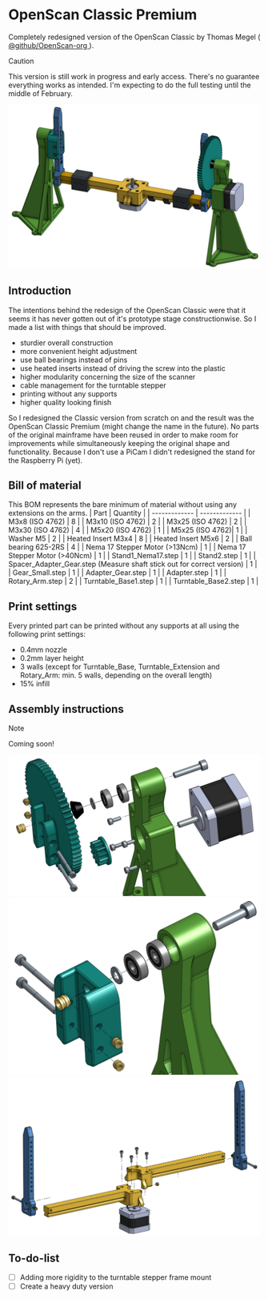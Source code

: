 # OpenScan Classic Premium
Completely redesigned version of the OpenScan Classic by Thomas Megel ([ @github/OpenScan-org ](https://github.com/OpenScan-org)).

> [!CAUTION]
> This version is still work in progress and early access. There's no guarantee everything works as intended. I'm expecting to do the full testing until the middle of February.

![OpenScan Classic Premium](/pictures/OpenScan.PNG)

## Introduction
The intentions behind the redesign of the OpenScan Classic were that it seems it has never gotten out of it's prototype stage constructionwise.
So I made a list with things that should be improved.

- sturdier overall construction
- more convenient height adjustment
- use ball bearings instead of pins
- use heated inserts instead of driving the screw into the plastic
- higher modularity concerning the size of the scanner
- cable management for the turntable stepper
- printing without any supports
- higher quality looking finish

So I redesigned the Classic version from scratch on and the result was the OpenScan Classic Premium (might change the name in the future). No parts of the original mainframe have been reused in order to make room for improvements while simultaneously keeping the original shape and functionality.
Because I don't use a PiCam I didn't redesigned the stand for the Raspberry Pi (yet).

## Bill of material
This BOM represents the bare minimum of material without using any extensions on the arms.
| Part  | Quantity |
| ------------- | ------------- |
| M3x8 (ISO 4762) | 8  |
| M3x10 (ISO 4762) | 2  |
| M3x25 (ISO 4762) | 2  |
| M3x30 (ISO 4762) | 4  |
| M5x20 (ISO 4762) | 1  |
| M5x25 (ISO 4762)| 1  |
| Washer M5  | 2  |
| Heated Insert M3x4  | 8  |
| Heated Insert M5x6  | 2  |
| Ball bearing 625-2RS  | 4  |
| Nema 17 Stepper Motor (>13Ncm)  | 1  |
| Nema 17 Stepper Motor (>40Ncm)  | 1  |
| Stand1_Nema17.step  | 1  |
| Stand2.step  | 1  |
| Spacer_Adapter_Gear.step (Measure shaft stick out for correct version)  | 1  |
| Gear_Small.step  | 1  |
| Adapter_Gear.step  | 1  |
| Adapter.step  | 1  |
| Rotary_Arm.step  | 2  |
| Turntable_Base1.step  | 1  |
| Turntable_Base2.step  | 1  |

## Print settings
Every printed part can be printed without any supports at all using the following print settings:
- 0.4mm nozzle
- 0.2mm layer height
- 3 walls (except for Turntable_Base, Turntable_Extension and Rotary_Arm: min. 5 walls, depending on the overall length)
- 15% infill

## Assembly instructions
> [!NOTE]
> Coming soon!

![Assembly of the motor stand](/pictures/Stand1_Nema17_Exploded.PNG)
![Assembly of the stand 2](/pictures/Stand2_Exploded.PNG)
![Assembly of the arms](/pictures/Arms_Exploded.PNG)

## To-do-list
- [ ] Adding more rigidity to the turntable stepper frame mount
- [ ] Create a heavy duty version
